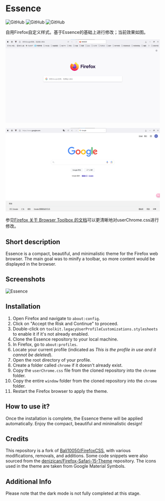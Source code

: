 # Essence

![GitHub](https://img.shields.io/github/license/JarnotMaciej/FirefoxCSS?style=flat-square) ![GitHub](https://img.shields.io/github/languages/top/JarnotMaciej/FirefoxCSS?style=flat-square) ![GitHub](https://img.shields.io/github/languages/code-size/JarnotMaciej/FirefoxCSS?style=flat-square)

自用Firefox自定义样式。基于Essence的基础上进行修改；当前效果如图。

![screenshot1](https://raw.githubusercontent.com/ciaranchen/Essence/main/assets/screenshot1.png)

![screenshot2](https://raw.githubusercontent.com/ciaranchen/Essence/main/assets/screenshot2.png)

参见[Firefox 关于 Browser Toolbox 的文档](https://firefox-source-docs.mozilla.org/devtools-user/browser_toolbox/index.html)可以更清晰地对userChrome.css进行修改。

## Short description

Essence is a compact, beautiful, and minimalistic theme for the Firefox web browser. The main goal was to minify a toolbar, so more content would be displayed in the browser.

## Screenshots

![Essence](https://github.com/JarnotMaciej/Essence/assets/92025751/4ec61b5b-52b5-4e89-b0ca-b4de041cb01c)

## Installation

1. Open Firefox and navigate to `about:config`.
2. Click on "Accept the Risk and Continue" to proceed.
3. Double-click on `toolkit.legacyUserProfileCustomizations.stylesheets` to enable it if it's not already enabled.
4. Clone the Essence repository to your local machine.
5. In Firefox, go to `about:profiles`.
6. Locate your current profile (indicated as *This is the profile in use and it cannot be deleted*).
7. Open the root directory of your profile.
8. Create a folder called `chrome` if it doesn't already exist.
9. Copy the `userChrome.css` file from the cloned repository into the `chrome` folder.
10. Copy the entire `window` folder from the cloned repository into the `chrome` folder.
11. Restart the Firefox browser to apply the theme.

## How to use it?

Once the installation is complete, the Essence theme will be applied automatically. Enjoy the compact, beautiful and minimalistic design!

## Credits

This repository is a fork of [Bali10050/FirefoxCSS](https://github.com/Bali10050/FirefoxCSS), with various modifications, removals, and additions. Some code snippets were also sourced from the [denizjcan/Firefox-Safari-15-Theme](https://github.com/denizjcan/Firefox-Safari-15-Theme) repository. The icons used in the theme are taken from Google Material Symbols.

## Additional Info

Please note that the dark mode is not fully completed at this stage.
